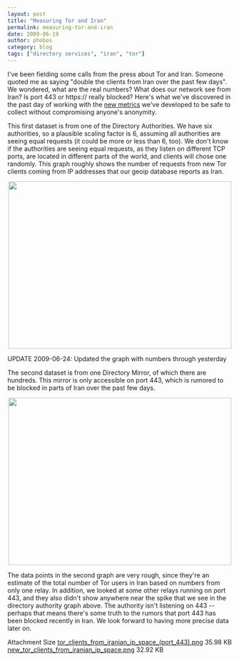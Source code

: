 ```yaml
---
layout: post
title: "Measuring Tor and Iran"
permalink: measuring-tor-and-iran
date: 2009-06-19
author: phobos
category: blog
tags: ["directory services", "iran", "tor"]
---
```


I've been fielding some calls from the press about Tor and Iran. Someone quoted me as saying "double the clients from Iran over the past few days". We wondered, what are the real numbers? What does our network see from Iran? Is port 443 or https:// really blocked? Here's what we've discovered in the past day of working with the [new metrics](https://blog.torproject.org/blog/performance-measurements-and-blockingresistance-analysis-tor-network) we've developed to be safe to collect without compromising anyone's anonymity.

This first dataset is from one of the Directory Authorities. We have six authorities, so a plausible scaling factor is 6, assuming all authorities are seeing equal requests (it could be more or less than 6, too). We don't know if the authorities are seeing equal requests, as they listen on different TCP ports, are located in different parts of the world, and clients will chose one randomly. This graph roughly shows the number of requests from new Tor clients coming from IP addresses that our geoip database reports as Iran.

<center><img height="375" width="500" src="https://blog.torproject.org/files/new_tor_clients_from_iranian_ip_space.png"></center>

UPDATE 2009-06-24: Updated the graph with numbers through yesterday

The second dataset is from one Directory Mirror, of which there are hundreds. This mirror is only accessible on port 443, which is rumored to be blocked in parts of Iran over the past few days.

<center><img height="375" width="500" src="https://blog.torproject.org/files/tor_clients_from_iranian_ip_space_(port_443).png"></center>

The data points in the second graph are very rough, since they're an estimate of the total number of Tor users in Iran based on numbers from only one relay. In addition, we looked at some other relays running on port 443, and they also didn't show anywhere near the spike that we see in the directory authority graph above. The authority isn't listening on 443 -- perhaps that means there's some truth to the rumors that port 443 has been blocked recently in Iran. We look forward to having more precise data later on.

<thead><tr>
<th>Attachment</th>
<th>Size</th> </tr></thead><tbody>
 <tr class="odd">
<td><a href="https://blog.torproject.org/files/tor_clients_from_iranian_ip_space_(port_443).png">tor_clients_from_iranian_ip_space_(port_443).png</a></td>
<td>35.98 KB</td> </tr>
 <tr class="even">
<td><a href="https://blog.torproject.org/files/new_tor_clients_from_iranian_ip_space.png">new_tor_clients_from_iranian_ip_space.png</a></td>
<td>32.92 KB</td> </tr>
</tbody>

